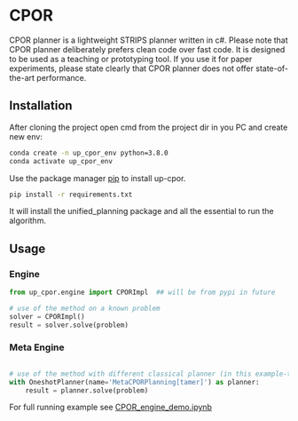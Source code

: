 # CPOR

CPOR planner is a lightweight STRIPS planner written in c#.
Please note that CPOR planner deliberately prefers clean code over fast code.
It is designed to be used as a teaching or prototyping tool.
If you use it for paper experiments, please state clearly that CPOR planner does not offer state-of-the-art performance.

## Installation

After cloning the project open cmd from the project dir in you PC and create new env:

```bash
conda create -n up_cpor_env python=3.8.0
conda activate up_cpor_env
```

Use the package manager [pip](https://pip.pypa.io/en/stable/) to install up-cpor.

```bash
pip install -r requirements.txt
```
It will install the unified_planning package and all the essential to run the algorithm. 

## Usage

### Engine

```python
from up_cpor.engine import CPORImpl  ## will be from pypi in future 

# use of the method on a known problem
solver = CPORImpl()
result = solver.solve(problem)

```

### Meta Engine

```python

# use of the method with different classical planner (in this example-tamer) on a known problem
with OneshotPlanner(name='MetaCPORPlanning[tamer]') as planner:
    result = planner.solve(problem)


```

For full running example see [CPOR_engine_demo.ipynb](https://github.com/aiplan4eu/up-cpor/blob/master/Tests/CPOR_engine_demo.ipynb)
